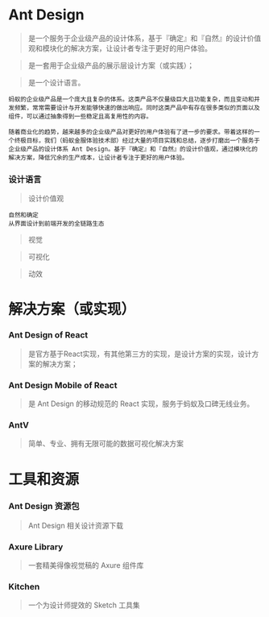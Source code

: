 # Ant Design

>是一个服务于企业级产品的设计体系，基于『确定』和『自然』的设计价值观和模块化的解决方案，让设计者专注于更好的用户体验。

>是一套用于企业级产品的展示层设计方案（或实践）；

>是一个设计语言。

```
蚂蚁的企业级产品是一个庞大且复杂的体系。这类产品不仅量级巨大且功能复杂，而且变动和并发频繁，常常需要设计与开发能够快速的做出响应。同时这类产品中有存在很多类似的页面以及组件，可以通过抽象得到一些稳定且高复用性的内容。

随着商业化的趋势，越来越多的企业级产品对更好的用户体验有了进一步的要求。带着这样的一个终极目标，我们（蚂蚁金服体验技术部）经过大量的项目实践和总结，逐步打磨出一个服务于企业级产品的设计体系 Ant Design。基于『确定』和『自然』的设计价值观，通过模块化的解决方案，降低冗余的生产成本，让设计者专注于更好的用户体验。
```

### 设计语言

>设计价值观

```
自然和确定
从界面设计到前端开发的全链路生态
```

>视觉

>可视化

>动效


# 解决方案（或实现）

### Ant Design of React

>是官方基于React实现，有其他第三方的实现，是设计方案的实现，设计方案的解决方案；

### Ant Design Mobile of React

>是 Ant Design 的移动规范的 React 实现，服务于蚂蚁及口碑无线业务。

### AntV

>简单、专业、拥有无限可能的数据可视化解决方案

# 工具和资源

### Ant Design 资源包

>Ant Design 相关设计资源下载

### Axure Library

>一套精美得像视觉稿的 Axure 组件库

### Kitchen

>一个为设计师提效的 Sketch 工具集

